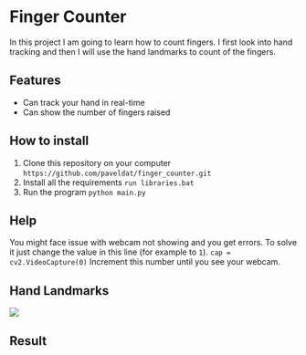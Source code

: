# Finger Counter
In this project I am going to learn how to count fingers. 
I first look into hand tracking and then I will use the hand landmarks to count of the fingers.

## Features
* Can track your hand in real-time
* Can show the number of fingers raised

## How to install
1. Clone this repository on your computer
`https://github.com/paveldat/finger_counter.git`
2. Install all the requirements
`run libraries.bat`
3. Run the program
`python main.py`

## Help
You might face issue with webcam not showing and you get errors.
To solve it just change the value in this line (for example to `1`).
`cap = cv2.VideoCapture(0)`
Increment this number until you see your webcam.

## Hand Landmarks
<img src="https://github.com/paveldat/gesture_volume_control/blob/main/img/HandLandmarks.png">

## Result
